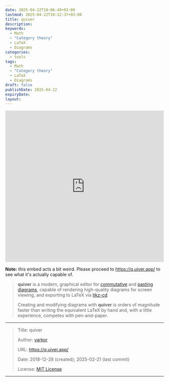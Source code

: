 ```yaml
---
date: 2025-04-22T10:06:49+03:00
lastmod: 2025-04-22T10:12:37+03:00
title: quiver
description: 
keywords: 
  - Math
  - "Category theory"
  - LaTeX
  - Diagrams
categories:
  - tools
tags:
  - Math
  - "Category theory"
  - LaTeX
  - Diagrams
draft: false
publishDate: 2025-04-22
expiryDate: 
layout:
---
```

<embed src="https://q.uiver.app/" style="width:100%; height: 50vw;">

**Note:** this embed acts a bit weird. Please proceed to https://q.uiver.app/ to see what it's actually capable of.

> **quiver** is a modern, graphical editor for [commutative](https://en.wikipedia.org/wiki/Commutative_diagram) and [pasting diagrams](https://ncatlab.org/nlab/show/pasting+diagram), capable of rendering high-quality diagrams for screen viewing, and exporting to LaTeX via [tikz-cd](https://github.com/astoff/tikz-cd).
> 
> Creating and modifying diagrams with **quiver** is orders of magnitude faster than writing the equivalent LaTeX by hand and, with a little experience, competes with pen-and-paper.

---

> Title: quiver
> 
> Author: [varkor](https://github.com/varkor)
> 
> URL: https://q.uiver.app/
> 
> Date: 2018-12-28 (created); 2025-02-21 (last commit)
> 
> License: [MIT License](https://github.com/varkor/quiver?tab=MIT-1-ov-file)

---
